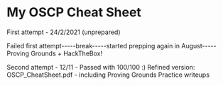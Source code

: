 # My OSCP Cheat Sheet
First attempt - 24/2/2021 (unprepared)

Failed first attempt-----break-----started prepping again in August-----Proving Grounds + HackTheBox!

Second attempt - 12/11 - Passed with 100/100 :)
Refined version: OSCP_CheatSheet.pdf - including Proving Grounds Practice writeups
